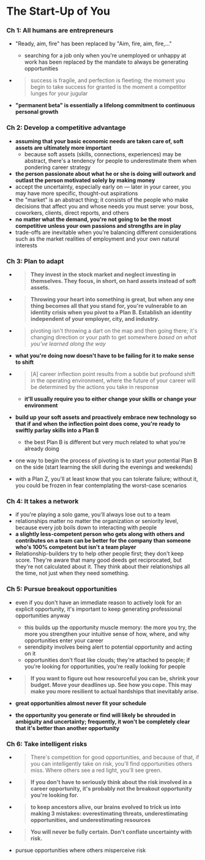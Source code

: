 # The Start-Up of You

### Ch 1: All humans are entrepreneurs

* "Ready, aim, fire" has been replaced by "Aim, fire, aim, fire,..."

  * searching for a job only when you're unemployed or unhappy at work has been replaced by the mandate to always be generating opportunities

* > success is fragile, and perfection is fleeting; the moment you begin to take success for granted is the moment a competitor lunges for your jugular

* **"permanent beta" is essentially a lifelong commitment to continuous personal growth**

### Ch 2: Develop a competitive advantage

* **assuming that your basic economic needs are taken care of, soft assets are ultimately more important**
  * because soft assets (skills, connections, experiences) may be abstract, there's a tendency for people to underestimate them when pondering career strategy
* **the person passionate about what he or she is doing will outwork and outlast the person motivated solely by making money**
* accept the uncertainty, especially early on — later in your career, you may have more specific, thought-out aspirations
* the "market" is an abstract thing; it consists of the people who make decisions that affect you and whose needs you must serve: your boss, coworkers, clients, direct reports, and others
* **no matter what the demand, you're not going to be the most competitive unless your own passions and strengths are in play**
* trade-offs are inevitable when you're balancing different considerations such as the market realities of employment and your own natural interests

### Ch 3: Plan to adapt

* > **They invest in the stock market and neglect investing in themselves. They focus, in short, on hard assets instead of soft assets.**

* > **Throwing your heart into something is great, but when any one thing becomes all that you stand for, you're vulnerable to an identity crisis when you pivot to a Plan B. Establish an identity independent of your employer, city, and industry.**

* > pivoting isn't throwing a dart on the map and then going there; it's changing direction or your path to get somewhere _based on what you've learned along the way_

* **what you're doing now doesn't have to be failing for it to make sense to shift**

* > [A] career inflection point results from a subtle but profound shift in the operating environment, where the future of your career will be determined by the actions you take in response

  * **it'll usually require you to either change your skills or change your environment**

* **build up your soft assets and proactively embrace new technology so that if and when the inflection point does come, you're ready to swiftly parlay skills into a Plan B**

  * the best Plan B is different but very much related to what you're already doing

* one way to begin the process of pivoting is to start your potential Plan B on the side (start learning the skill during the evenings and weekends)

* with a Plan Z, you'll at least know that you can tolerate failure; without it, you could be frozen in fear contemplating the worst-case scenarios

### Ch 4: It takes a network

* if you're playing a solo game, you'll always lose out to a team
* relationships matter no matter the organization or seniority level, because every job boils down to interacting with people
* **a slightly less-competent person who gets along with others and contributes on a team can be better for the company than someone who's 100% competent but isn't a team player**
* Relationship-builders try to help other people first; they don't keep score. They're aware that many good deeds get reciprocated, but they're not calculated about it. They think about their relationships all the time, not just when they need something.

### Ch 5: Pursue breakout opportunities

* even if you don't have an immediate reason to actively look for an explicit opportunity, it's important to keep generating professional opportunities anyway

  * this builds up the opportunity muscle memory: the more you try, the more you strengthen your intuitive sense of how, where, and why opportunities enter your career
  * serendipity involves being alert to potential opportunity and acting on it
  * opportunities don't float like clouds; they're attached to people; if you're looking for opportunities, you're really looking for people

* > **If you want to figure out how resourceful you can be, shrink your budget. Move your deadlines up. See how you cope. This may make you more resilient to actual hardships that inevitably arise.**

* **great opportunities almost never fit your schedule**

* **the opportunity you generate or find will likely be shrouded in ambiguity and uncertainty; frequently, it won't be completely clear that it's better than another opportunity**

### Ch 6: Take intelligent risks

* > There's competition for good opportunities, and because of that, if you can intelligently take on risk, you'll find opportunities others miss. Where others see a red light, you'll see green.

* > **If you don't have to seriously think about the risk involved in a career opportunity, it's probably not the breakout opportunity you're looking for.**

* > **to keep ancestors alive, our brains evolved to trick us into making 3 mistakes: overestimating threats, underestimating opportunities, and underestimating resources**

* > **You will never be fully certain. Don't conflate uncertainty with risk.**

* pursue opportunities where others misperceive risk

